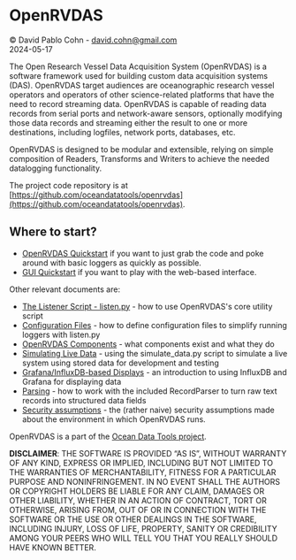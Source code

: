 # OpenRVDAS
© David Pablo Cohn - david.cohn@gmail.com  
2024-05-17

The Open Research Vessel Data Acquisition System (OpenRVDAS) is a software framework used for building custom data acquisition systems (DAS). OpenRVDAS target audiences are oceanographic research vessel operators and operators of other science-related platforms that have the need to record streaming data. OpenRVDAS is capable of reading data records from serial ports and network-aware sensors, optionally modifying those data records and streaming either the result to one or more destinations, including logfiles, network ports, databases, etc.

OpenRVDAS is designed to be modular and extensible, relying on simple composition of Readers, Transforms and Writers to achieve the needed datalogging functionality.

The project code repository is at [https://github.com/oceandatatools/openrvdas](https://github.com/oceandatatools/openrvdas).

## Where to start?
* [OpenRVDAS Quickstart](../_pages/quickstart.md) if you want to just grab the code and poke around with basic loggers as quickly as possible.
* [GUI Quickstart](../_pages/quickstart_gui.md) if you want to play with the web-based interface.

Other relevant documents are:

* [The Listener Script - listen.py](listen_py.md) - how to use OpenRVDAS's core utility script
* [Configuration Files](configuration_files.md) - how to define configuration files to simplify running loggers with listen.py
* [OpenRVDAS Components](../components.md) - what components exist and what they do
* [Simulating Live Data](simulating_live_data.md) - using the simulate_data.py script to simulate a live system using stored data for development and testing
* [Grafana/InfluxDB-based Displays](grafana_displays.md) - an introduction to using InfluxDB and Grafana for displaying data
* [Parsing](parsing.md) - how to work with the included RecordParser to turn raw text records into structured data fields
* [Security assumptions](security.md) - the (rather naive) security assumptions made about the environment in which OpenRVDAS runs.

OpenRVDAS is a part of the [Ocean Data Tools project](http://oceandata.tools).

**DISCLAIMER**: THE SOFTWARE IS PROVIDED “AS IS”, WITHOUT WARRANTY OF
ANY KIND, EXPRESS OR IMPLIED, INCLUDING BUT NOT LIMITED TO THE
WARRANTIES OF MERCHANTABILITY, FITNESS FOR A PARTICULAR PURPOSE AND
NONINFRINGEMENT. IN NO EVENT SHALL THE AUTHORS OR COPYRIGHT HOLDERS BE
LIABLE FOR ANY CLAIM, DAMAGES OR OTHER LIABILITY, WHETHER IN AN ACTION
OF CONTRACT, TORT OR OTHERWISE, ARISING FROM, OUT OF OR IN CONNECTION
WITH THE SOFTWARE OR THE USE OR OTHER DEALINGS IN THE SOFTWARE,
INCLUDING INJURY, LOSS OF LIFE, PROPERTY, SANITY OR CREDIBILITY AMONG
YOUR PEERS WHO WILL TELL YOU THAT YOU REALLY SHOULD HAVE KNOWN BETTER.
